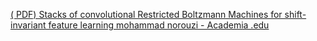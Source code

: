 [( PDF) Stacks of convolutional Restricted Boltzmann Machines for shift-invariant feature learning   mohammad norouzi - Academia .edu](https://qi.tc/qi/118855)